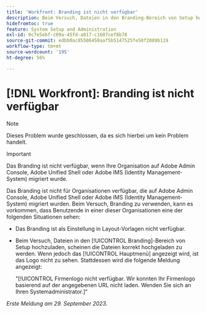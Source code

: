 ```yaml
---
title: 'Workfront: Branding ist nicht verfügbar'
description: Beim Versuch, Dateien in den Branding-Bereich von Setup hochzuladen, scheinen die Dateien korrekt hochgeladen zu werden. Wenn jedoch das Hauptmenü angezeigt wird, ist das Logo nicht zu sehen. Stattdessen wird ihnen eine Fehlermeldung angezeigt.
hidefromtoc: true
feature: System Setup and Administration
exl-id: 0c7e5ebf-c09a-45fd-a017-c1607cef8b78
source-git-commit: edbb0ac85506450aaf5b5147525fe50f2089b119
workflow-type: tm+mt
source-wordcount: '195'
ht-degree: 56%

---
```


# [!DNL Workfront]: Branding ist nicht verfügbar

>[!NOTE]
>
>Dieses Problem wurde geschlossen, da es sich hierbei um kein Problem handelt.

>[!IMPORTANT]
>
>Das Branding ist nicht verfügbar, wenn Ihre Organisation auf Adobe Admin Console, Adobe Unified Shell oder Adobe IMS (Identity Management-System) migriert wurde.

Das Branding ist nicht für Organisationen verfügbar, die auf Adobe Admin Console, Adobe Unified Shell oder Adobe IMS (Identity Management-System) migriert wurden. Beim Versuch, Branding zu verwenden, kann es vorkommen, dass Benutzende in einer dieser Organisationen eine der folgenden Situationen sehen:

* Das Branding ist als Einstellung in Layout-Vorlagen nicht verfügbar.
* Beim Versuch, Dateien in den [!UICONTROL Branding]-Bereich von Setup hochzuladen, scheinen die Dateien korrekt hochgeladen zu werden. Wenn jedoch das [!UICONTROL Hauptmenü] angezeigt wird, ist das Logo nicht zu sehen. Stattdessen wird die folgende Meldung angezeigt:

  &quot;[!UICONTROL Firmenlogo nicht verfügbar. Wir konnten Ihr Firmenlogo basierend auf der angegebenen URL nicht laden. Wenden Sie sich an Ihren Systemadministrator.]“

_Erste Meldung am 29. September 2023._
